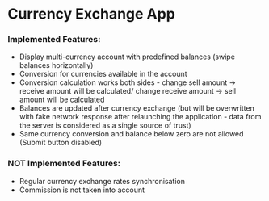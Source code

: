 # Currency Exchange App

### Implemented Features:
- Display multi-currency account with predefined balances (swipe balances horizontally)
- Conversion for currencies available in the account
- Conversion calculation works both sides - change sell amount -> receive amount will be calculated/ change receive amount -> sell amount will be calculated
- Balances are updated after currency exchange (but will be overwritten with fake network response after relaunching the application - data from the server is considered as a single source of trust)
- Same currency conversion and balance below zero are not allowed (Submit button disabled)

### NOT Implemented Features:
- Regular currency exchange rates synchronisation
- Commission is not taken into account

